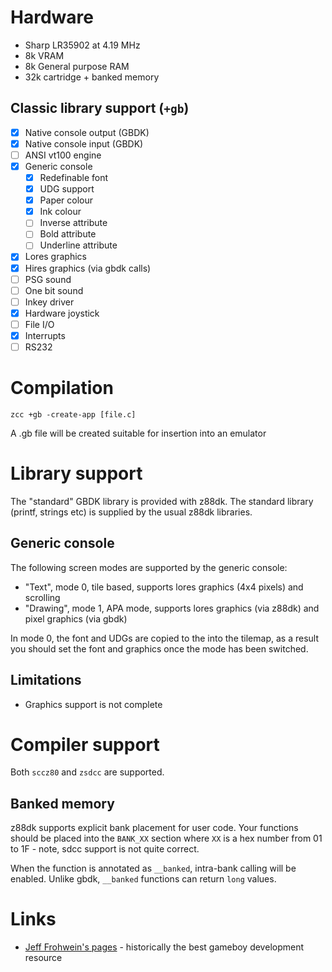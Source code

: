 # Hardware

* Sharp LR35902 at 4.19 MHz
* 8k VRAM
* 8k General purpose RAM
* 32k cartridge + banked memory

## Classic library support (`+gb`)

* [x] Native console output (GBDK)
* [x] Native console input (GBDK)
* [ ] ANSI vt100 engine
* [x] Generic console
    * [x] Redefinable font 
    * [x] UDG support
    * [x] Paper colour
    * [x] Ink colour
    * [ ] Inverse attribute
    * [ ] Bold attribute
    * [ ] Underline attribute
* [x] Lores graphics
* [x] Hires graphics (via gbdk calls)
* [ ] PSG sound
* [ ] One bit sound
* [ ] Inkey driver
* [x] Hardware joystick
* [ ] File I/O
* [x] Interrupts
* [ ] RS232

# Compilation

    zcc +gb -create-app [file.c]

A .gb file will be created suitable for insertion into an emulator

# Library support

The "standard" GBDK library is provided with z88dk. The standard library (printf, strings etc) is supplied by the usual z88dk libraries.

## Generic console

The following screen modes are supported by the generic console:

* "Text", mode 0, tile based, supports lores graphics (4x4 pixels) and scrolling
* "Drawing", mode 1, APA mode, supports lores graphics (via z88dk) and pixel graphics (via gbdk)

In mode 0, the font and UDGs are copied to the into the tilemap, as a result you should set the font and graphics once the mode has been switched.

## Limitations

* Graphics support is not complete

# Compiler support

Both `sccz80` and `zsdcc` are supported. 

## Banked memory

z88dk supports explicit bank placement for user code. Your functions should be placed into the `BANK_XX` section where `XX` is a hex number from 01 to 1F - note, sdcc support is not quite correct.

When the function is annotated as `__banked`, intra-bank calling will be enabled. Unlike gbdk, `__banked` functions can return `long` values.

# Links

* [Jeff Frohwein's pages](http://www.devrs.com/gb/) - historically the best gameboy development resource